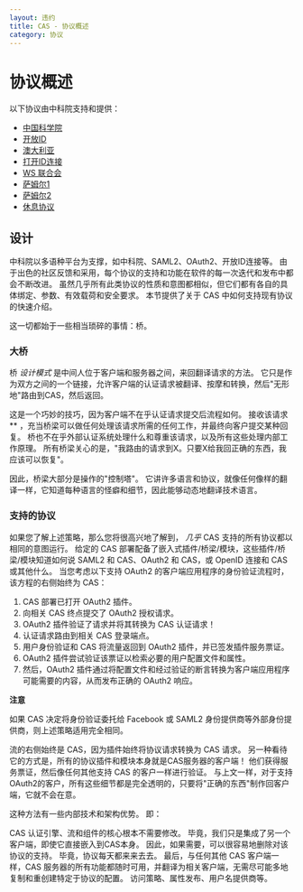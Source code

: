 ```yaml
---
layout: 违约
title: CAS - 协议概述
category: 协议
---
```


# 协议概述

以下协议由中科院支持和提供：

*   [中国科学院](CAS-Protocol.html)
*   [开放ID](OpenID-Protocol.html)
*   [澳大利亚](OAuth-Protocol.html)
*   [打开ID连接](OIDC-Protocol.html)
*   [WS 联合会](WS-Federation-Protocol.html)
*   [萨姆尔1](SAML-Protocol.html)
*   [萨姆尔2](../installation/Configuring-SAML2-Authentication.html)
*   [休息协议](REST-Protocol.html)

## 设计

中科院以多语种平台为支撑，如中科院、SAML2、OAuth2、开放ID连接等。 由于出色的社区反馈和采用，每个协议的支持和功能在软件的每一次迭代和发布中都会不断改进。 虽然几乎所有此类协议的性质和意图都相似，但它们都有各自的具体绑定、参数、有效载荷和安全要求。 本节提供了关于 CAS 中如何支持现有协议的快速介绍。

这一切都始于一些相当琐碎的事情：桥。

### 大桥

桥 *设计模式* 是中间人位于客户端和服务器之间，来回翻译请求的方法。 它只是作为双方之间的一个链接，允许客户端的认证请求被翻译、按摩和转换，然后"无形地"路由到CAS，然后返回。

这是一个巧妙的技巧，因为客户端不在乎认证请求提交后流程如何。 接收该请求 ** ，充当桥梁可以做任何处理该请求所需的任何工作，并最终向客户提交某种回复。 桥也不在乎外部认证系统处理什么和尊重该请求，以及所有这些处理内部工作原理。 所有桥梁关心的是，"我路由的请求到X。只要X给我回正确的东西，我应该可以恢复"。

因此，桥梁大部分是操作的"控制塔"。 它讲许多语言和协议，就像任何像样的翻译一样，它知道每种语言的怪癖和细节，因此能够动态地翻译技术语言。

### 支持的协议

如果您了解上述策略，那么您将很高兴地了解到， *几乎* CAS 支持的所有协议都以相同的意图运行。 给定的 CAS 部署配备了嵌入式插件/桥梁/模块，这些插件/桥梁/模块知道如何说 SAML2 和 CAS、OAuth2 和 CAS，或 OpenID 连接和 CAS 或其他什么。 当您考虑以下支持 OAuth2 的客户端应用程序的身份验证流程时，该方程的右侧始终为 CAS：

1. CAS 部署已打开 OAuth2 插件。
2. 向相关 CAS 终点提交了 OAuth2 授权请求。
3. OAuth2 插件验证了请求并将其转换为 CAS 认证请求！
4. 认证请求路由到相关 CAS 登录端点。
5. 用户身份验证和 CAS 将流量返回到 OAuth2 插件，并已签发插件服务票证。
6. OAuth2 插件尝试验证该票证以检索必要的用户配置文件和属性。
7. 然后，OAuth2 插件通过将配置文件和经过验证的断言转换为客户端应用程序可能需要的内容，从而发布正确的 OAuth2 响应。

<div class="alert alert-info"><strong>注意</strong><p>如果 CAS 决定将身份验证委托给 Facebook 或 SAML2 身份提供商等外部身份提供商，则上述策略适用完全相同。</p></div>

流的右侧始终是 CAS，因为插件始终将协议请求转换为 CAS 请求。 另一种看待它的方式是，所有的协议插件和模块本身就是CAS服务器的客户端！ 他们获得服务票证，然后像任何其他支持 CAS 的客户一样进行验证。 与上文一样，对于支持OAuth2的客户，所有这些细节都是完全透明的，只要将"正确的东西"制作回客户端，它就不会在意。

这种方法有一些内部技术和架构优势。 即：

CAS 认证引擎、流和组件的核心根本不需要修改。 毕竟，我们只是集成了另一个客户端，即使它直接嵌入到CAS本身。 因此，如果需要，可以很容易地删除对该协议的支持。 毕竟，协议每天都来来去去。 最后，与任何其他 CAS 客户端一样，CAS 服务器的所有功能都随时可用，并翻译为相关客户端，无需尽可能多地复制和重创建特定于协议的配置。 访问策略、属性发布、用户名提供商等。
